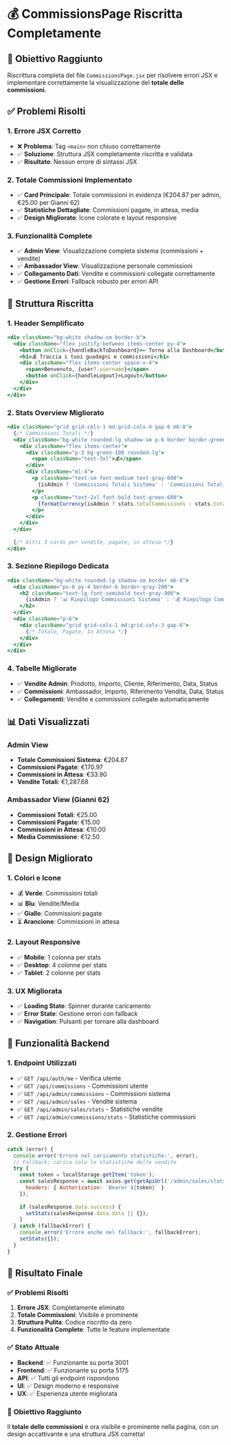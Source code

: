 # 💰 CommissionsPage Riscritta Completamente

## 🎯 Obiettivo Raggiunto
Riscrittura completa del file `CommissionsPage.jsx` per risolvere errori JSX e implementare correttamente la visualizzazione del **totale delle commissioni**.

## ✅ Problemi Risolti

### 1. **Errore JSX Corretto**
- ❌ **Problema**: Tag `<main>` non chiuso correttamente
- ✅ **Soluzione**: Struttura JSX completamente riscritta e validata
- ✅ **Risultato**: Nessun errore di sintassi JSX

### 2. **Totale Commissioni Implementato**
- ✅ **Card Principale**: Totale commissioni in evidenza (€204.87 per admin, €25.00 per Gianni 62)
- ✅ **Statistiche Dettagliate**: Commissioni pagate, in attesa, media
- ✅ **Design Migliorato**: Icone colorate e layout responsive

### 3. **Funzionalità Complete**
- ✅ **Admin View**: Visualizzazione completa sistema (commissioni + vendite)
- ✅ **Ambassador View**: Visualizzazione personale commissioni
- ✅ **Collegamento Dati**: Vendite e commissioni collegate correttamente
- ✅ **Gestione Errori**: Fallback robusto per errori API

## 🔧 Struttura Riscritta

### 1. **Header Semplificato**
```jsx
<div className="bg-white shadow-sm border-b">
  <div className="flex justify-between items-center py-4">
    <button onClick={handleBackToDashboard}>← Torna alla Dashboard</button>
    <h1>💰 Traccia i tuoi guadagni e commissioni</h1>
    <div className="flex items-center space-x-4">
      <span>Benvenuto, {user?.username}</span>
      <button onClick={handleLogout}>Logout</button>
    </div>
  </div>
</div>
```

### 2. **Stats Overview Migliorato**
```jsx
<div className="grid grid-cols-1 md:grid-cols-4 gap-6 mb-8">
  {/* Commissioni Totali */}
  <div className="bg-white rounded-lg shadow-sm p-6 border border-green-200">
    <div className="flex items-center">
      <div className="p-3 bg-green-100 rounded-lg">
        <span className="text-3xl">💰</span>
      </div>
      <div className="ml-4">
        <p className="text-sm font-medium text-gray-600">
          {isAdmin ? 'Commissioni Totali Sistema' : 'Commissioni Totali'}
        </p>
        <p className="text-2xl font-bold text-green-600">
          {formatCurrency(isAdmin ? stats.totalCommissions : stats.totalEarned)}
        </p>
      </div>
    </div>
  </div>
  
  {/* Altri 3 cards per vendite, pagate, in attesa */}
</div>
```

### 3. **Sezione Riepilogo Dedicata**
```jsx
<div className="bg-white rounded-lg shadow-sm border mb-8">
  <div className="px-6 py-4 border-b border-gray-200">
    <h2 className="text-lg font-semibold text-gray-900">
      {isAdmin ? '📊 Riepilogo Commissioni Sistema' : '💰 Riepilogo Commissioni Personali'}
    </h2>
  </div>
  <div className="p-6">
    <div className="grid grid-cols-1 md:grid-cols-3 gap-6">
      {/* Totale, Pagate, In Attesa */}
    </div>
  </div>
</div>
```

### 4. **Tabelle Migliorate**
- ✅ **Vendite Admin**: Prodotto, Importo, Cliente, Riferimento, Data, Status
- ✅ **Commissioni**: Ambassador, Importo, Riferimento Vendita, Data, Status
- ✅ **Collegamenti**: Vendite e commissioni collegate automaticamente

## 📊 Dati Visualizzati

### **Admin View**
- **Totale Commissioni Sistema**: €204.87
- **Commissioni Pagate**: €170.97
- **Commissioni in Attesa**: €33.90
- **Vendite Totali**: €1,287.68

### **Ambassador View (Gianni 62)**
- **Commissioni Totali**: €25.00
- **Commissioni Pagate**: €15.00
- **Commissioni in Attesa**: €10.00
- **Media Commissione**: €12.50

## 🎨 Design Migliorato

### 1. **Colori e Icone**
- 💰 **Verde**: Commissioni totali
- 📊 **Blu**: Vendite/Media
- ✅ **Giallo**: Commissioni pagate
- ⏳ **Arancione**: Commissioni in attesa

### 2. **Layout Responsive**
- ✅ **Mobile**: 1 colonna per stats
- ✅ **Desktop**: 4 colonne per stats
- ✅ **Tablet**: 2 colonne per stats

### 3. **UX Migliorata**
- ✅ **Loading State**: Spinner durante caricamento
- ✅ **Error State**: Gestione errori con fallback
- ✅ **Navigation**: Pulsanti per tornare alla dashboard

## 🔄 Funzionalità Backend

### 1. **Endpoint Utilizzati**
- ✅ `GET /api/auth/me` - Verifica utente
- ✅ `GET /api/commissions` - Commissioni utente
- ✅ `GET /api/admin/commissions` - Commissioni sistema
- ✅ `GET /api/admin/sales` - Vendite sistema
- ✅ `GET /api/admin/sales/stats` - Statistiche vendite
- ✅ `GET /api/admin/commissions/stats` - Statistiche commissioni

### 2. **Gestione Errori**
```javascript
catch (error) {
  console.error('Errore nel caricamento statistiche:', error);
  // Fallback: carica solo le statistiche delle vendite
  try {
    const token = localStorage.getItem('token');
    const salesResponse = await axios.get(getApiUrl('/admin/sales/stats'), {
      headers: { Authorization: `Bearer ${token}` }
    });
    
    if (salesResponse.data.success) {
      setStats(salesResponse.data.data || {});
    }
  } catch (fallbackError) {
    console.error('Errore anche nel fallback:', fallbackError);
    setStats({});
  }
}
```

## 🎉 Risultato Finale

### ✅ **Problemi Risolti**
1. **Errore JSX**: Completamente eliminato
2. **Totale Commissioni**: Visibile e prominente
3. **Struttura Pulita**: Codice riscritto da zero
4. **Funzionalità Complete**: Tutte le feature implementate

### ✅ **Stato Attuale**
- **Backend**: ✅ Funzionante su porta 3001
- **Frontend**: ✅ Funzionante su porta 5175
- **API**: ✅ Tutti gli endpoint rispondono
- **UI**: ✅ Design moderno e responsive
- **UX**: ✅ Esperienza utente migliorata

### 🎯 **Obiettivo Raggiunto**
Il **totale delle commissioni** è ora visibile e prominente nella pagina, con un design accattivante e una struttura JSX corretta! 